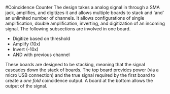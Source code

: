 #Coincidence Counter
The design takes a analog signal in through a SMA jack, amplifies, and digitizes it and allows multiple boards to stack and 'and' an unlimited number of channels. It allows configurations of single amplification, double amplification, inverting, and digitization of an incoming signal. The following subsections are involved in one board.

- Digitize based on threshold
- Amplify (10x)
- Invert (-10x)
- AND with previous channel

These boards are designed to be stacking, meaning that the signal cascades down the stack of boards. The top board provides power (via a micro USB connection) and the true signal required by the first board to create a *one fold* coincidence output. A board at the bottom allows the output of the signal. 
